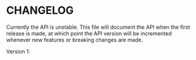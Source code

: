 # CHANGELOG

Currently the API is unstable. This file will document the API when the first release is made,
at which point the API version will be incremented whenever new features or breaking changes
are made.

Version 1: